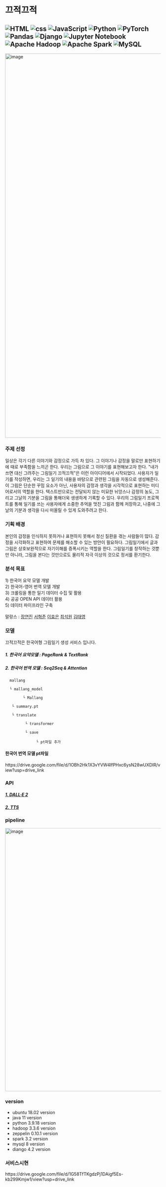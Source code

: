 # 끄적끄적
![HTML](https://img.shields.io/badge/html-%23E34F26.svg?style=for-the-badge&logo=html5&logoColor=white)
![css](https://img.shields.io/badge/css-1572B6?style=for-the-badge&logo=css3&logoColor=white)
![JavaScript](https://img.shields.io/badge/javascript-%23323330.svg?style=for-the-badge&logo=javascript&logoColor=%23F7DF1E)
![Python](https://img.shields.io/badge/python-3670A0?style=for-the-badge&logo=python&logoColor=ffdd54)
![PyTorch](https://img.shields.io/badge/PyTorch-%23EE4C2C.svg?style=for-the-badge&logo=PyTorch&logoColor=white)
![Pandas](https://img.shields.io/badge/pandas-%23150458.svg?style=for-the-badge&logo=pandas&logoColor=white)
![Django](https://img.shields.io/badge/django-%23092E20.svg?style=for-the-badge&logo=django&logoColor=white)
![Jupyter Notebook](https://img.shields.io/badge/jupyter-%23FA0F00.svg?style=for-the-badge&logo=jupyter&logoColor=white)
![Apache Hadoop](https://img.shields.io/badge/Apache%20Hadoop-66CCFF?style=for-the-badge&logo=apachehadoop&logoColor=black)
![Apache Spark](https://img.shields.io/badge/Apache%20Spark-FDEE21?style=flat-square&logo=apachespark&logoColor=black)
![MySQL](https://img.shields.io/badge/mysql-4479A1?style=for-the-badge&logo=mysql&logoColor=white)
-
<img width="1242" alt="image" src="https://github.com/MalLang27dsde/MalLang/assets/135773366/e4574216-2187-4170-97d3-fbfdb62e812a">
<h3>주제 선정</h3> 
일상은 각기 다른 이야기와 감정으로 가득 차 있다. 그 이야기나 감정을 말로만 표현하기에 때로 부족함을 느끼곤 한다. 우리는 그림으로 그 이야기를 표현해보고자 한다. "내가 쓰면 대신 그려주는
그림일기 끄적끄적"은 이런 아이디어에서 시작되었다.
사용자가 일기를 작성하면, 우리는 그 일기의 내용을 바탕으로 관련된 그림을 자동으로 생성해준다. 이 그림은 단순한 꾸밈 요소가 아닌, 사용자의 감정과 생각을 시각적으로 표현하는 미디어로서의
역할을 한다. 텍스트만으로는 전달되지 않는 미묘한 뉘앙스나 감정의 농도, 그리고 그날의 기분을 그림을 통해더욱 생생하게 기록할 수 있다. 우리의 그림일기 프로젝트를 통해 일기를 쓰는 사용자에게 소중한
추억을 멋진 그림과 함께 저장하고, 나중에 그날의 기분과 생각을 다시 떠올릴 수 있게 도와주려고 한다.
<h3>기획 배경</h3>
본인의 감정을 인식하지 못하거나 표현하지 못해서 정신 질환을 겪는 사람들이 많다. 감정을 시각화하고 표현하여 문제를 해소할 수 있는 방안이 필요하다.
    그림일기에서 글과 그림은 상호보완적으로 자기이해를 증폭시키는 역할을 한다. 그림일기를 창작하는 것뿐만 아니라, 그림을 본다는 것만으로도 물리적 자극 이상의 것으로 정서를 환기한다.
<h3>분석 목표</h3>
<div>1) 한국어 요약 모델 개발 </div>
<div>2) 한국어-영어 번역 모델 개발</div>
<div>3) 크롤링을 통한 일기 데이터 수집 및 활용</div>
<div>4) 공공 OPEN API 데이터 활용</div>
<div>5) 데이터 파이프라인 구축</div>
<br>
<div>
  <div>말랑스 : <a href="https://github.com/yeonjin99">장연진</a>
                <a href="https://github.com/yadoran99">서혁준</a>
                <a href="https://github.com/hyony2">이효은</a>
                <a href="https://github.com/seokwon22">최석원</a>
                <a href="https://github.com/xaeyoungkim">김태영</a>
  </div>
</div>
<h3>모델</h3>
<div>끄적끄적은 한국어형 그림일기 생성 서비스 입니다. </div>
<h5>1. 한국어 요약모델 : PageRank & TextRank</h5>

<h5>2. 한국어 번역 모델 : Seq2Seq & Attention </h5>


<div>

      mallang

      └ mallang_model
      
            └ Mallang
      
       └ summary.pt
 
       └ translate
 
             └ transformer
       
             └ save
       
                  └ pt파일 추가
</div>
<h4>한국어 번역 모델 pt파일</h4>
https://drive.google.com/file/d/1OBh2Hk1X3vYVW4IfPHxc6ysN28wUXDIR/view?usp=drive_link

<h3>API</h3>

<a href="https://platform.openai.com/account/api-keys"><h5>1. DALL·E 2</h5></a>
<a href="https://api.ncloud-docs.com/docs/ai-naver-clovavoice-ttspremium"><h5>2. TTS</h5></a>

<h3>pipeline</h3>
<img width="850" alt="image" src="https://github.com/MalLang27dsde/MalLang/assets/135773366/a41fb8f2-ebe7-4270-b620-a4131ea6caff">
<h3>version</h3>

* ubuntu 18.02 version
* java 11 version
* python 3.9.18 version
* hadoop 3.3.6 version
* zeppelin 0.10.1 version
* spark 3.2 version
* mysql 8 version
* diango 4.2 version


<h3>서비스시현</h3>
https://drive.google.com/file/d/1G58TfTKgdzPj1DAigf5Es-kb299Kmjw1/view?usp=drive_link


